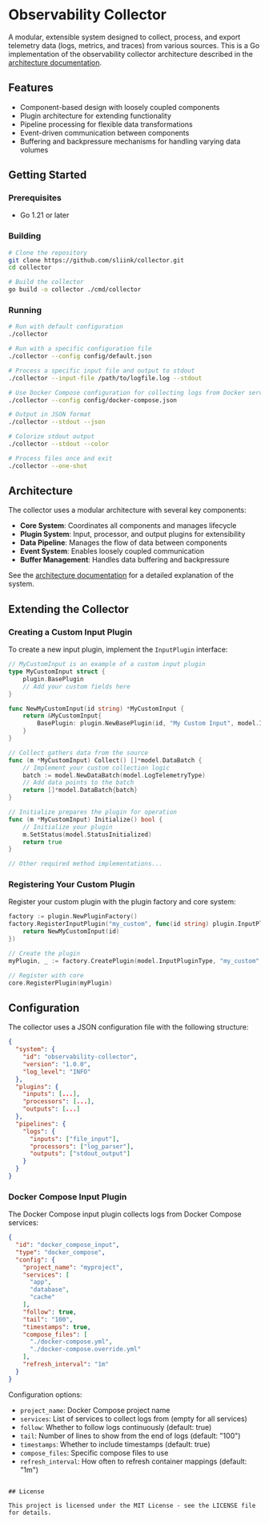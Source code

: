 # Observability Collector

A modular, extensible system designed to collect, process, and export telemetry data (logs, metrics, and traces) from various sources. This is a Go implementation of the observability collector architecture described in the [architecture documentation](GO.md).

## Features

- Component-based design with loosely coupled components
- Plugin architecture for extending functionality
- Pipeline processing for flexible data transformations
- Event-driven communication between components
- Buffering and backpressure mechanisms for handling varying data volumes

## Getting Started

### Prerequisites

- Go 1.21 or later

### Building

```bash
# Clone the repository
git clone https://github.com/sliink/collector.git
cd collector

# Build the collector
go build -o collector ./cmd/collector
```

### Running

```bash
# Run with default configuration
./collector

# Run with a specific configuration file
./collector --config config/default.json

# Process a specific input file and output to stdout
./collector --input-file /path/to/logfile.log --stdout

# Use Docker Compose configuration for collecting logs from Docker services
./collector --config config/docker-compose.json

# Output in JSON format
./collector --stdout --json

# Colorize stdout output
./collector --stdout --color

# Process files once and exit
./collector --one-shot
```

## Architecture

The collector uses a modular architecture with several key components:

- **Core System**: Coordinates all components and manages lifecycle
- **Plugin System**: Input, processor, and output plugins for extensibility
- **Data Pipeline**: Manages the flow of data between components
- **Event System**: Enables loosely coupled communication
- **Buffer Management**: Handles data buffering and backpressure

See the [architecture documentation](GO.md) for a detailed explanation of the system.

## Extending the Collector

### Creating a Custom Input Plugin

To create a new input plugin, implement the `InputPlugin` interface:

```go
// MyCustomInput is an example of a custom input plugin
type MyCustomInput struct {
    plugin.BasePlugin
    // Add your custom fields here
}

func NewMyCustomInput(id string) *MyCustomInput {
    return &MyCustomInput{
        BasePlugin: plugin.NewBasePlugin(id, "My Custom Input", model.InputPluginType),
    }
}

// Collect gathers data from the source
func (m *MyCustomInput) Collect() []*model.DataBatch {
    // Implement your custom collection logic
    batch := model.NewDataBatch(model.LogTelemetryType)
    // Add data points to the batch
    return []*model.DataBatch{batch}
}

// Initialize prepares the plugin for operation
func (m *MyCustomInput) Initialize() bool {
    // Initialize your plugin
    m.SetStatus(model.StatusInitialized)
    return true
}

// Other required method implementations...
```

### Registering Your Custom Plugin

Register your custom plugin with the plugin factory and core system:

```go
factory := plugin.NewPluginFactory()
factory.RegisterInputPlugin("my_custom", func(id string) plugin.InputPlugin {
    return NewMyCustomInput(id)
})

// Create the plugin
myPlugin, _ := factory.CreatePlugin(model.InputPluginType, "my_custom", "my_input")

// Register with core
core.RegisterPlugin(myPlugin)
```

## Configuration

The collector uses a JSON configuration file with the following structure:

```json
{
  "system": {
    "id": "observability-collector",
    "version": "1.0.0",
    "log_level": "INFO"
  },
  "plugins": {
    "inputs": [...],
    "processors": [...],
    "outputs": [...]
  },
  "pipelines": {
    "logs": {
      "inputs": ["file_input"],
      "processors": ["log_parser"],
      "outputs": ["stdout_output"]
    }
  }
}
```

### Docker Compose Input Plugin

The Docker Compose input plugin collects logs from Docker Compose services:

```json
{
  "id": "docker_compose_input",
  "type": "docker_compose",
  "config": {
    "project_name": "myproject",
    "services": [
      "app",
      "database",
      "cache"
    ],
    "follow": true,
    "tail": "100",
    "timestamps": true,
    "compose_files": [
      "./docker-compose.yml",
      "./docker-compose.override.yml"
    ],
    "refresh_interval": "1m"
  }
}
```

Configuration options:

- `project_name`: Docker Compose project name
- `services`: List of services to collect logs from (empty for all services)
- `follow`: Whether to follow logs continuously (default: true)
- `tail`: Number of lines to show from the end of logs (default: "100")
- `timestamps`: Whether to include timestamps (default: true)
- `compose_files`: Specific compose files to use
- `refresh_interval`: How often to refresh container mappings (default: "1m")
```

## License

This project is licensed under the MIT License - see the LICENSE file for details.